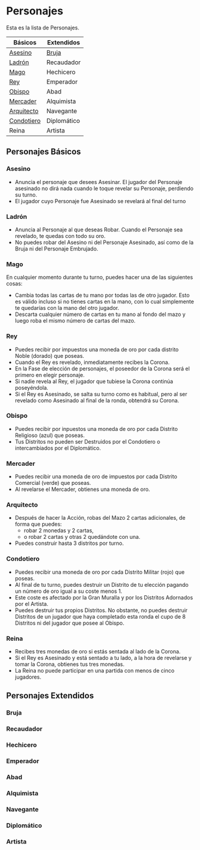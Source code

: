 Personajes
==========

Esta es la lista de Personajes.

Básicos | Extendidos
--------|-----------
[Asesino](#asesino)  |	[Bruja](#bruja)
[Ladrón](#ladron) | Recaudador
[Mago](#mago) | Hechicero
[Rey](#rey)	|	Emperador
[Obispo](#obispo) | 	Abad
[Mercader](#mercader) | Alquimista
[Arquitecto](#arquitecto) | Navegante
[Condotiero](#condotiero) | Diplomático
Reina | Artista


Personajes Básicos
------------------

### Asesino
+ Anuncia el personaje que desees Asesinar. El jugador del Personaje asesinado no dirá nada cuando le toque revelar su Personaje, perdiendo su turno. 
+ El jugador cuyo Personaje fue Asesinado se revelará al final del turno

### Ladrón
+ Anuncia al Personaje al que deseas Robar. Cuando el Personaje sea revelado, te quedas con todo su oro. 
+ No puedes robar del Asesino ni del Personaje Asesinado, así como de la Bruja ni del Personaje Embrujado.


### Mago
En cualquier momento durante tu turno, puedes hacer una de las siguientes cosas: 
+ Cambia todas las cartas de tu mano por todas las de otro jugador. Esto es válido incluso si no tienes cartas en la mano, con lo cual simplemente te quedarías con la mano del otro jugador. 
+ Descarta cualquier número de cartas en tu mano al fondo del mazo y luego roba el mismo número de cartas del mazo.


### Rey
+ Puedes recibir por impuestos una moneda de oro por cada distrito Noble (dorado) que poseas. 
+ Cuando el Rey es revelado, inmediatamente recibes la Corona. 
+ En la Fase de elección de personajes, el poseedor de la Corona será el primero en elegir personaje. 
+ Si nadie revela al Rey, el jugador que tubiese la Corona continúa poseyéndola. 
+ Si el Rey es Asesinado, se salta su turno como es habitual, pero al ser revelado como Asesinado al final de la ronda, obtendrá su Corona.


### Obispo
+ Puedes recibir por inpuestos una moneda de oro por cada Distrito Religioso (azul) que poseas. 
+ Tus Distritos no pueden ser Destruidos por el Condotiero o intercambiados por el Diplomático.


### Mercader
+ Puedes recibir una moneda de oro de impuestos por cada Distrito Comercial (verde) que poseas. 
+ Al revelarse el Mercader, obtienes una moneda de oro.


### Arquitecto
+ Después de hacer la Acción, robas del Mazo 2 cartas adicionales, de forma que puedes:
   - robar 2 monedas y 2 cartas, 
   - o robar 2 cartas y otras 2 quedándote con una. 
+ Puedes construir hasta 3 distritos por turno.


### Condotiero
+ Puedes recibir una moneda de oro por cada Distrito Militar (rojo) que poseas.
+ Al final de tu turno, puedes destruir un Distrito de tu elección pagando un número de oro igual a su coste menos 1. 
+ Este coste es afectado por la Gran Muralla y por los Distritos Adornados por el Artista. 
+ Puedes destruir tus propios Distritos. No obstante, no puedes destruir Distritos de un jugador que haya completado esta ronda el cupo de 8 Distritos ni del jugador que posee al Obispo.

### Reina
+ Recibes tres monedas de oro si estás sentada al lado de la Corona. 
+ Si el Rey es Asesinado y está sentado a tu lado, a la hora de revelarse y tomar la Corona, obtienes tus tres monedas. 
+ La Reina no puede participar en una partida con menos de cinco jugadores.


Personajes Extendidos
---------------------
### Bruja
### Recaudador
### Hechicero
### Emperador
### Abad
### Alquimista
### Navegante
### Diplomático
### Artista


